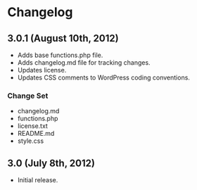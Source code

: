 # Changelog

## 3.0.1 (August 10th, 2012)

* Adds base functions.php file.
* Adds changelog.md file for tracking changes.
* Updates license.
* Updates CSS comments to WordPress coding conventions.

### Change Set

* changelog.md
* functions.php
* license.txt
* README.md
* style.css

## 3.0 (July 8th, 2012)

* Initial release.